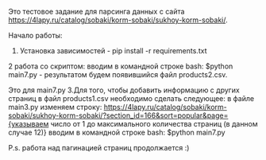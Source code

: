 Это тестовое задание для парсинга данных с сайта https://4lapy.ru/catalog/sobaki/korm-sobaki/sukhoy-korm-sobaki/.


Начало работы:

1. Установка зависимостей - pip install -r requirements.txt

2 работа со скриптом: вводим в командной строке bash: $python main7.py - результатом будем появившийся файл products2.csv.





Это для main7.py
3.Для того, чтобы добавить информацию с других страниц в файл products1.csv необходимо сделать следующее:
в файле main3.py изменяем строку:
https://4lapy.ru/catalog/sobaki/korm-sobaki/sukhoy-korm-sobaki/?section_id=166&sort=popular&page={указываем число от 1 до максимального количества страниц (в данном случае 12)}
вводим в командной строке bash: $python main7.py


P.s. работа над пагинацией страниц продолжается :)
